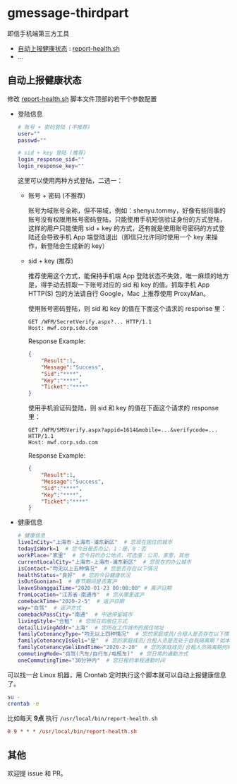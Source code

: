 # gmessage-thirdpart
即信手机端第三方工具


* [自动上报健康状态](#自动上报健康状态) : [report-health.sh](./report-health.sh)
* ...

## 自动上报健康状态

修改 [report-health.sh](./report-health.sh) 脚本文件顶部的若干个参数配置

* 登陆信息

    ```bash
    # 账号 + 密码登陆 (不推荐)
    user=""
    passwd=""

    # sid + key 登陆 (推荐)
    login_response_sid=""
    login_response_key=""
    ```


    这里可以使用两种方式登陆，二选一：

    * 账号 + 密码 (不推荐)

        账号为域账号全称，但不带域，例如：shenyu.tommy，好像有些同事的账号没有权限用账号密码登陆，只能使用手机短信验证身份的方式登陆，这样的用户只能使用 sid + key 的方式，还有就是使用账号密码的方式登陆还会导致手机 App 端登陆退出（即信只允许同时使用一个 key 来操作，新登陆会生成新的 key）

    * sid + key (推荐)

        推荐使用这个方式，能保持手机端 App 登陆状态不失效，唯一麻烦的地方是，得手动去抓取一下账号对应的 sid 和 key 的值。抓取手机 App HTTP(S) 包的方法请自行 Google，Mac 上推荐使用 ProxyMan。

        使用账号密码登陆，则 sid 和 key 的值在下面这个请求的 response 里：

        ```http
        GET /WFM/SecretVerify.aspx?... HTTP/1.1
        Host: mwf.corp.sdo.com
        ```

        Response Example:

        ```json
        {
            "Result":1,
            "Message":"Success",
            "Sid":"****",
            "Key":"****",
            "Ticket":"****"
        }
        ```
 
        使用手机验证码登陆，则 sid 和 key 的值在下面这个请求的 response 里：

        ```http
        GET /WFM/SMSVerify.aspx?appid=1614&mobile=...&verifycode=... HTTP/1.1
        Host: mwf.corp.sdo.com
        ```

        Response Example:

        ```json
        {
            "Result":1,
            "Message":"Success",
            "Sid":"****",
            "Key":"****",
            "Ticket":"****"
        }
        ```

* 健康信息

    ```bash
    # 健康信息
    liveInCity="上海市-上海市-浦东新区"  # 您现在居住的城市
    todayIsWork=1  # 您今日是否办公，1：是，0：否
    workPlace="家里"  # 您今日的办公地点，可选值：公司，家里，其他
    currentLocalCity="上海市-上海市-浦东新区"  # 您现在的办公城市
    isContact="均无以上五种情况"  # 您是否存在以下情况
    healthStatus="良好"  # 您的今日健康状况
    isOutGuonian=1  # 春节期间是否离沪
    leaveShanggaiTime="2020-01-23 00:00:00" # 离沪日期
    fromLocation="江苏省-南通市"  # 您从哪里返沪
    comebackTime="2020-2-5"  # 返沪日期
    way="自驾"  # 返沪方式
    comebackPassCity="南通"  # 中途停留城市
    livingStyle="合租"  # 您现在的居住方式
    detailLivingAddr="上海"  # 您所在工作城市的居住地址
    familyCotenancyType="均无以上四种情况"  # 您的家庭成员/合租人是否存在以下情况？如本人居住，则选择均无以上四种情况
    familyCotenancyIsGeli="是"  # 您的家庭成员/合租人员是否处于自我隔离期？如本人居住，择选否
    familyCotenancyGeliEndTime="2020-2-20"  # 您的家庭成员/合租人员隔离期何时结束？
    commutingMode="自驾(汽车/自行车/电瓶车)"  # 您日常的通勤方式
    oneCommutingTime="30分钟内"  # 您日程的单程通勤时间

    ```

可以找一台 Linux 机器，用 Crontab  定时执行这个脚本就可以自动上报健康信息了。

```bash
su -
crontab -e
```

比如每天 **9点** 执行 `/usr/local/bin/report-health.sh`

```cfg
0 9 * * * /usr/local/bin/report-health.sh
```

## 其他

欢迎提 issue 和 PR。
